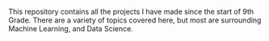 This repository contains all the projects I have made since the start of 9th Grade. 
There are a variety of topics covered here, but most are surrounding Machine Learning, and Data Science.
